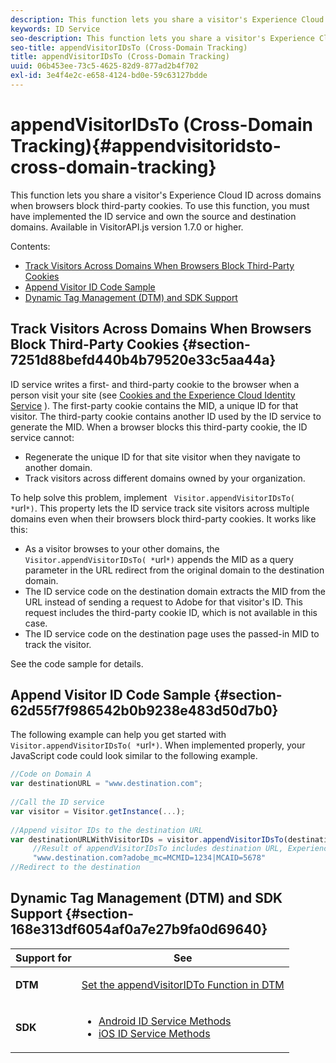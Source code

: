 ```yaml
---
description: This function lets you share a visitor's Experience Cloud ID across domains when browsers block third-party cookies. To use this function, you must have implemented the ID service and own the source and destination domains. Available in VisitorAPI.js version 1.7.0 or higher.
keywords: ID Service
seo-description: This function lets you share a visitor's Experience Cloud ID across domains when browsers block third-party cookies. To use this function, you must have implemented the ID service and own the source and destination domains. Available in VisitorAPI.js version 1.7.0 or higher.
seo-title: appendVisitorIDsTo (Cross-Domain Tracking)
title: appendVisitorIDsTo (Cross-Domain Tracking)
uuid: 06b453ee-73c5-4625-82d9-877ad2b4f702
exl-id: 3e4f4e2c-e658-4124-bd0e-59c63127bdde
---
```

# appendVisitorIDsTo (Cross-Domain Tracking){#appendvisitoridsto-cross-domain-tracking}

This function lets you share a visitor's Experience Cloud ID across domains when browsers block third-party cookies. To use this function, you must have implemented the ID service and own the source and destination domains. Available in VisitorAPI.js version 1.7.0 or higher.

Contents:

<ul class="simplelist"> 
 <li> <a href="../../library/get-set/appendvisitorid.md#section-7251d88befd440b4b79520e33c5aa44a" format="dita" scope="local"> Track Visitors Across Domains When Browsers Block Third-Party Cookies </a> </li> 
 <li> <a href="../../library/get-set/appendvisitorid.md#section-62d55f7f986542b0b9238e483d50d7b0" format="dita" scope="local"> Append Visitor ID Code Sample </a> </li> 
 <li> <a href="../../library/get-set/appendvisitorid.md#section-168e313df6054af0a7e27b9fa0d69640" format="dita" scope="local"> Dynamic Tag Management (DTM) and SDK Support </a> </li> 
</ul>

## Track Visitors Across Domains When Browsers Block Third-Party Cookies {#section-7251d88befd440b4b79520e33c5aa44a}

ID service writes a first- and third-party cookie to the browser when a person visit your site (see [Cookies and the Experience Cloud Identity Service](../../introduction/cookies.md) ). The first-party cookie contains the MID, a unique ID for that visitor. The third-party cookie contains another ID used by the ID service to generate the MID. When a browser blocks this third-party cookie, the ID service cannot:

* Regenerate the unique ID for that site visitor when they navigate to another domain. 
* Track visitors across different domains owned by your organization.

To help solve this problem, implement ` Visitor.appendVisitorIDsTo( *`url`*)`. This property lets the ID service track site visitors across multiple domains even when their browsers block third-party cookies. It works like this:

* As a visitor browses to your other domains, the ` Visitor.appendVisitorIDsTo( *`url`*)` appends the MID as a query parameter in the URL redirect from the original domain to the destination domain. 
* The ID service code on the destination domain extracts the MID from the URL instead of sending a request to Adobe for that visitor's ID. This request includes the third-party cookie ID, which is not available in this case. 
* The ID service code on the destination page uses the passed-in MID to track the visitor.

See the code sample for details.

## Append Visitor ID Code Sample {#section-62d55f7f986542b0b9238e483d50d7b0}

The following example can help you get started with ` Visitor.appendVisitorIDsTo( *`url`*)`. When implemented properly, your JavaScript code could look similar to the following example.

```js
//Code on Domain A 
var destinationURL = "www.destination.com"; 
 
//Call the ID service 
var visitor = Visitor.getInstance(...); 
 
//Append visitor IDs to the destination URL 
var destinationURLWithVisitorIDs = visitor.appendVisitorIDsTo(destinationURL); 
     //Result of appendVisitorIDsTo includes destination URL, Experience Cloud ID (MCMID), and Analytics ID (MCAID) 
     "www.destination.com?adobe_mc=MCMID=1234|MCAID=5678"
//Redirect to the destination
```

## Dynamic Tag Management (DTM) and SDK Support {#section-168e313df6054af0a7e27b9fa0d69640}

<table id="table_6E7152B4FD2B4C4D8C9477C68204C4FF"> 
 <thead> 
  <tr> 
   <th colname="col1" class="entry"> Support for </th> 
   <th colname="col2" class="entry"> See </th> 
  </tr> 
 </thead>
 <tbody> 
  <tr> 
   <td colname="col1"> <p> <b>DTM</b> </p> </td> 
   <td colname="col2"> <p> <a href="https://helpx.adobe.com/dtm/kb/how-to-set-marketing-cloud-id-service-helper-function-in-adobe-d.html" format="https" scope="external"> Set the appendVisitorIDTo Function in DTM </a> </p> </td> 
  </tr> 
  <tr> 
   <td colname="col1"> <p> <b>SDK</b> </p> </td> 
   <td colname="col2"> 
    <ul id="ul_9D7933FF68EE4C71BAE999B3747F8398"> 
     <li id="li_9036C76AAECC4E639C23020C0C9F2AF8"> <a href="https://docs.adobe.com/content/help/en/mobile-services/android/experience-cloud-android/mc-methods.html" format="https" scope="external"> Android ID Service Methods </a> </li> 
     <li id="li_E49D357905584674BFDFE348345B3849"> <a href="https://docs.adobe.com/content/help/en/mobile-services/ios/exp-cloud-ios/mc-methods.html" format="https" scope="external"> iOS ID Service Methods </a> </li> 
    </ul> </td> 
  </tr> 
 </tbody> 
</table>
